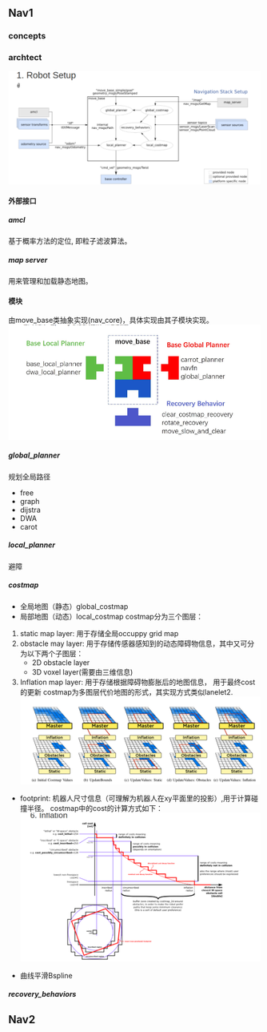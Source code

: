## Nav1
### concepts

### archtect
![lanelet2_arch](../../Resourse/ros_nav_arch.png)
#### 外部接口
##### amcl
基于概率方法的定位, 即粒子滤波算法。
##### map server
用来管理和加载静态地图。

#### 模块
由move_base类抽象实现(nav_core)，具体实现由其子模块实现。
![move_base_arch](../../Resourse/move_base.png)
##### global_planner
规划全局路径
- free
- graph
- dijstra
- DWA
- carot
##### local_planner
避障

##### costmap
- 全局地图（静态）global_costmap
- 局部地图（动态）local_costmap
costmap分为三个图层：
1. static map layer: 用于存储全局occuppy grid map
2. obstacle may layer: 用于存储传感器感知到的动态障碍物信息，其中又可分为以下两个子图层：
	- 2D obstacle layer
	- 3D voxel layer(需要由三维信息)
3. Inflation map layer: 用于存储根据障碍物膨胀后的地图信息， 用于最终cost的更新
costmap为多图层代价地图的形式，其实现方式类似lanelet2.
![costmap caculation](../../Resourse/multi_layer_costmap.png)
- footprint: 机器人尺寸信息（可理解为机器人在xy平面里的投影）,用于计算碰撞半径。
costmap中的cost的计算方式如下：
![costmap caculation](../../Resourse/ros_costmap_cost.png)

- 曲线平滑Bspline
##### recovery_behaviors


## Nav2
